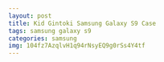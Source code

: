 ```yaml
---
layout: post
title: Kid Gintoki Samsung Galaxy S9 Case
tags: samsung galaxy s9
categories: samsung
img: 104fz7AzqlvH1q94rNsyEQ9g0rSs4Y4tf
---
```

